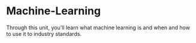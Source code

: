 # Machine-Learning

Through this unit, you'll learn what machine learning is and when and how to use it to industry standards.
